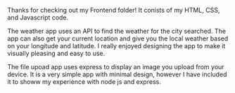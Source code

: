 Thanks for checking out my Frontend folder! It conists of my HTML, CSS, and Javascript code. 

The weather app uses an API to find the weather for the city searched. The app can also get your current location and give you the local weather based on your longitude and latitude. I really enjoyed designing the app to make it visually pleasing and easy to use. 

The file upoad app uses express to display an image you upload from your device. It is a very simple app with minimal design, however I have included it to showw my experience with node js and express. 

